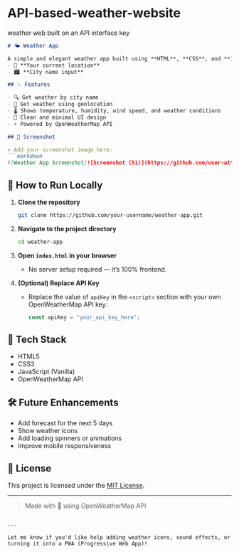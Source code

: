 # API-based-weather-website
weather web built on an API interface key

```markdown
# 🌤 Weather App

A simple and elegant weather app built using **HTML**, **CSS**, and **JavaScript**. It uses the [OpenWeatherMap API](https://openweathermap.org/api) to fetch real-time weather information based on:
- 📍 **Your current location**
- 🏙️ **City name input**

## ✨ Features

- 🔍 Get weather by city name
- 📍 Get weather using geolocation
- 🌡 Shows temperature, humidity, wind speed, and weather conditions
- 🎨 Clean and minimal UI design
- ⚡ Powered by OpenWeatherMap API

## 📸 Screenshot

> Add your screenshot image here:
```markdown
![Weather App Screenshot]![Screenshot (51)](https://github.com/user-attachments/assets/913e5faf-2bf6-4ca3-836b-03fd248e3560)

```

## 🚀 How to Run Locally

1. **Clone the repository**
   ```bash
   git clone https://github.com/your-username/weather-app.git
   ```

2. **Navigate to the project directory**
   ```bash
   cd weather-app
   ```

3. **Open `index.html` in your browser**
   - No server setup required — it’s 100% frontend.

4. **(Optional) Replace API Key**
   - Replace the value of `apiKey` in the `<script>` section with your own OpenWeatherMap API key:
     ```javascript
     const apiKey = "your_api_key_here";
     ```

## 🔧 Tech Stack

- HTML5
- CSS3
- JavaScript (Vanilla)
- OpenWeatherMap API

## 🛠️ Future Enhancements

- Add forecast for the next 5 days
- Show weather icons
- Add loading spinners or animations
- Improve mobile responsiveness

## 📄 License

This project is licensed under the [MIT License](LICENSE).

---

> Made with 💙 using OpenWeatherMap API
```

---

Let me know if you'd like help adding weather icons, sound effects, or turning it into a PWA (Progressive Web App)!
